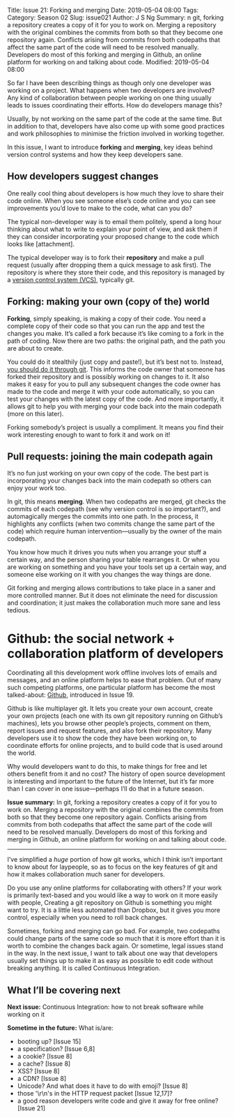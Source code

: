 Title: Issue 21: Forking and merging
Date: 2019-05-04 08:00
Tags: 
Category: Season 02
Slug: issue021
Author: J S Ng
Summary: n git, forking a repository creates a copy of it for you to work on. Merging a repository with the original combines the commits from both so that they become one repository again. Conflicts arising from commits from both codepaths that affect the same part of the code will need to be resolved manually. Developers do most of this forking and merging in Github, an online platform for working on and talking about code.
Modified: 2019-05-04 08:00

So far I have been describing things as though only one developer was working on a project. What happens when two developers are involved? Any kind of collaboration between people working on one thing usually leads to issues coordinating their efforts. How do developers manage this?

Usually, by not working on the same part of the code at the same time. But in addition to that, developers have also come up with some good practices and work philosophies to minimise the friction involved in working together.

In this issue, I want to introduce **forking** and **merging**, key ideas behind version control systems and how they keep developers sane.

## How developers suggest changes

One really cool thing about developers is how much they love to share their code online. When you see someone else’s code online and you can see improvements you’d love to make to the code, what can you do?

The typical non-developer way is to email them politely, spend a long hour thinking about what to write to explain your point of view, and ask them if they can consider incorporating your proposed change to the code which looks like [attachment].

The typical developer way is to fork their **repository** and make a pull request (usually after dropping them a quick message to ask first). The repository is where they store their code, and this repository is managed by a [version control system (VCS)](https://hackernoon.com/top-10-version-control-systems-4d314cf7adea), typically git.

## Forking: making your own (copy of the) world

**Forking**, simply speaking, is making a copy of their code. You need a complete copy of their code so that you can run the app and test the changes you make. It’s called a fork because it’s like coming to a fork in the path of coding. Now there are two paths: the original path, and the path you are about to create.

You could do it stealthily (just copy and paste!), but it’s best not to. Instead, [you should do it through git](https://help.github.com/en/articles/fork-a-repo). This informs the code owner that someone has forked their repository and is possibly working on changes to it. It also makes it easy for you to pull any subsequent changes the code owner has made to the code and merge it with your code automatically, so you can test your changes with the latest copy of the code. And more importantly, it allows git to help you with merging your code back into the main codepath (more on this later).

Forking somebody’s project is usually a compliment. It means you find their work interesting enough to want to fork it and work on it!

## Pull requests: joining the main codepath again

It’s no fun just working on your own copy of the code. The best part is incorporating your changes back into the main codepath so others can enjoy your work too.

In git, this means **merging**. When two codepaths are merged, git checks the commits of each codepath (see why version control is so important?), and automagically merges the commits into one path. In the process, it highlights any conflicts (when two commits change the same part of the code) which require human intervention—usually by the owner of the main codepath.

You know how much it drives you nuts when you arrange your stuff a certain way, and the person sharing your table rearranges it. Or when you are working on something and you have your tools set up a certain way, and someone else working on it with you changes the way things are done.

Git forking and merging allows contributions to take place in a saner and more controlled manner. But it does not eliminate the need for discussion and coordination; it just makes the collaboration much more sane and less tedious.

# Github: the social network + collaboration platform of developers

Coordinating all this development work offline involves lots of emails and messages, and an online platform helps to ease that problem. Out of many such competing platforms, one particular platform has become the most talked-about: [Github](https://github.com/about), introduced in Issue 19.

Github is like multiplayer git. It lets you create your own account, create your own projects (each one with its own git repository running on Github’s machines), lets you browse other people’s projects, comment on them, report issues and request features, and also fork their repository. Many developers use it to show the code they have been working on, to coordinate efforts for online projects, and to build code that is used around the world.

Why would developers want to do this, to make things for free and let others benefit from it and no cost? The history of open source development is interesting and important to the future of the Internet, but it’s far more than I can cover in one issue—perhaps I’ll do that in a future season.

**Issue summary:** In git, forking a repository creates a copy of it for you to work on. Merging a repository with the original combines the commits from both so that they become one repository again. Conflicts arising from commits from both codepaths that affect the same part of the code will need to be resolved manually. Developers do most of this forking and merging in Github, an online platform for working on and talking about code.

-----

I’ve simplified a *huge* portion of how git works, which I think isn’t important to know about for laypeople, so as to focus on the key features of git and how it makes collaboration much saner for developers.

Do you use any online platforms for collaborating with others? If your work is primarily text-based and you would like a way to work on it more easily with people, Creating a git repository on Github is something you might want to try. It is a little less automated than Dropbox, but it gives you more control, especially when you need to roll back changes.

Sometimes, forking and merging can go bad.  For example, two codepaths could change parts of the same code so much that it is more effort than it is worth to combine the changes back again. Or sometime, legal issues stand in the way. In the next issue, I want to talk about one way that developers usually set things up to make it as easy as possible to edit code without breaking anything. It is called Continuous Integration.

## What I’ll be covering next

**Next issue:** Continuous Integration: how to not break software while working on it

**Sometime in the future:** What is/are:

- booting up? [Issue 15]
- a specification? [Issue 6,8]
- a cookie? [Issue 8]
- a cache? [Issue 8]
- XSS? [Issue 8]
- a CDN? [Issue 8]
- Unicode? And what does it have to do with emoji? [Issue 8]
- those '\r\n's in the HTTP request packet [Issue 12,17]?
- a good reason developers write code and give it away for free online? [Issue 21]

